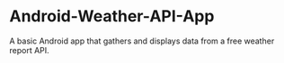# Android-Weather-API-App
A basic Android app that gathers and displays data from a free weather report API.
